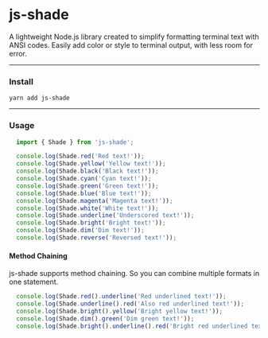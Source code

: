 # js-shade
A lightweight Node.js library created to simplify formatting terminal text with ANSI codes.
Easily add color or style to terminal output, with less room for error.

---
### Install
```
yarn add js-shade
```
---

### Usage
```javascript
  import { Shade } from 'js-shade';

  console.log(Shade.red('Red text!'));
  console.log(Shade.yellow('Yellow text!'));
  console.log(Shade.black('Black text!'));
  console.log(Shade.cyan('Cyan text!'));
  console.log(Shade.green('Green text!'));
  console.log(Shade.blue('Blue text!'));
  console.log(Shade.magenta('Magenta text!'));
  console.log(Shade.white('White text!'));
  console.log(Shade.underline('Underscored text!'));
  console.log(Shade.bright('Bright text!'));
  console.log(Shade.dim('Dim text!'));
  console.log(Shade.reverse('Reversed text!'));
```

#### Method Chaining
js-shade supports method chaining. So you can combine multiple formats in one statement.
```javascript
  console.log(Shade.red().underline('Red underlined text!'));
  console.log(Shade.underline().red('Also red underlined text!'));
  console.log(Shade.bright().yellow('Bright yellow text!'));
  console.log(Shade.dim().green('Dim green text!'));
  console.log(Shade.bright().underline().red('Bright red underlined text!'));
```
